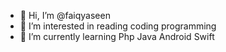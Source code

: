 - 👋 Hi, I’m @faiqyaseen
- 👀 I’m interested in reading coding programming
- 🌱 I’m currently learning Php Java Android Swift


